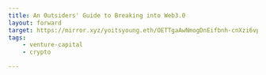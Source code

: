 ```yaml
---
title: An Outsiders' Guide to Breaking into Web3.0
layout: forward
target: https://mirror.xyz/yoitsyoung.eth/OETTgaAwNmogDnEifbnh-cnXzi6vpVDqXm-0YFYi_Lc
tags:
    - venture-capital
    - crypto

---
```

